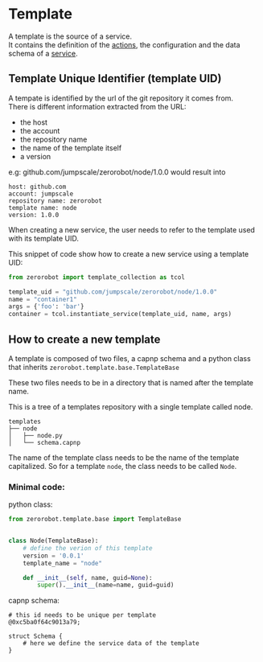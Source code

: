 # Template

A template is the source of a service.  
It contains the definition of the [actions](../../glossary.md#action), the configuration and the data schema of a [service](../../glossary.md#service).

## Template Unique Identifier (template UID)
A tempate is identified by the url of the git repository it comes from.  
There is different information extracted from the URL:
- the host
- the account
- the repository name
- the name of the template itself
- a version

e.g: github.com/jumpscale/zerorobot/node/1.0.0 would result into
```
host: github.com
account: jumpscale
repository name: zerorobot
template name: node
version: 1.0.0
```

When creating a new service, the user needs to refer to the template used with its template UID.

This snippet of code show how to create a new service using a template UID:
```python
from zerorobot import template_collection as tcol

template_uid = "github.com/jumpscale/zerorobot/node/1.0.0"
name = "container1"
args = {'foo': 'bar'}
container = tcol.instantiate_service(template_uid, name, args)
```

## How to create a new template
A template is composed of two files, a capnp schema and a python class that inherits `zerorobot.template.base.TemplateBase`

These two files needs to be in a directory that is named after the template name.

This is a tree of a templates repository with a single template called node.

```
templates
├── node
│   ├── node.py
│   └── schema.capnp
```

The name of the template class needs to be the name of the template capitalized. So for a template `node`, the class needs to be called `Node`.

### Minimal code:

python class:
```python
from zerorobot.template.base import TemplateBase


class Node(TemplateBase):
    # define the verion of this template
    version = '0.0.1'
    template_name = "node"

    def __init__(self, name, guid=None):
        super().__init__(name=name, guid=guid)
```
capnp schema:
```capnp
# this id needs to be unique per template
@0xc5ba0f64c9013a79;

struct Schema {
    # here we define the service data of the template
}
```
